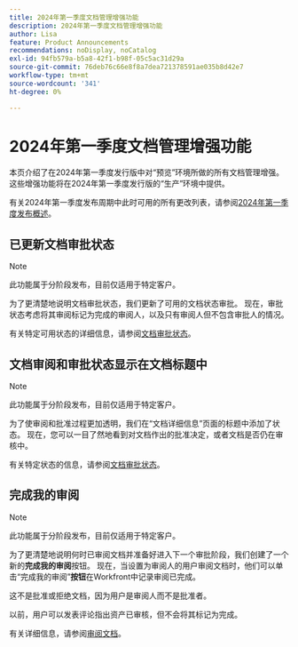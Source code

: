 ```yaml
---
title: 2024年第一季度文档管理增强功能
description: 2024年第一季度文档管理增强功能
author: Lisa
feature: Product Announcements
recommendations: noDisplay, noCatalog
exl-id: 94fb579a-b5a8-42f1-b98f-05c5ac31d29a
source-git-commit: 76deb76c66e8f8a7dea721378591ae035b8d42e7
workflow-type: tm+mt
source-wordcount: '341'
ht-degree: 0%

---
```


# 2024年第一季度文档管理增强功能

本页介绍了在2024年第一季度发行版中对“预览”环境所做的所有文档管理增强。 这些增强功能将在2024年第一季度发行版的“生产”环境中提供。

有关2024年第一季度发布周期中此时可用的所有更改列表，请参阅[&#x200B; 2024年第一季度发布概述](/help/quicksilver/product-announcements/product-releases/24-q1-release-activity/24-q1-release-overview.md)。

## 已更新文档审批状态

>[!NOTE]
>
>此功能属于分阶段发布，目前仅适用于特定客户。

为了更清楚地说明文档审批状态，我们更新了可用的文档状态审批。 现在，审批状态考虑将其审阅标记为完成的审阅人，以及只有审阅人但不包含审批人的情况。

有关特定可用状态的详细信息，请参阅[文档审批状态](/help/quicksilver/review-and-approve-work/document-reviews-and-approvals/manage-document-approvals/document-approval-status.md)。

## 文档审阅和审批状态显示在文档标题中

>[!NOTE]
>
>此功能属于分阶段发布，目前仅适用于特定客户。

为了使审阅和批准过程更加透明，我们在“文档详细信息”页面的标题中添加了状态。 现在，您可以一目了然地看到对文档作出的批准决定，或者文档是否仍在审核中。

有关特定状态的信息，请参阅[文档审批状态](/help/quicksilver/review-and-approve-work/document-reviews-and-approvals/manage-document-approvals/document-approval-status.md)。

## 完成我的审阅

>[!NOTE]
>
>此功能属于分阶段发布，目前仅适用于特定客户。

为了更清楚地说明何时已审阅文档并准备好进入下一个审批阶段，我们创建了一个新的&#x200B;**完成我的审阅**&#x200B;按钮。 现在，当设置为审阅人的用户审阅文档时，他们可以单击“完成我的审阅”**按钮**&#x200B;在Workfront中记录审阅已完成。

这不是批准或拒绝文档，因为用户是审阅人而不是批准者。

以前，用户可以发表评论指出资产已审核，但不会将其标记为完成。

有关详细信息，请参阅[审阅文档](/help/quicksilver/review-and-approve-work/document-reviews-and-approvals/review-and-approve-documents/review-a-document.md)。
